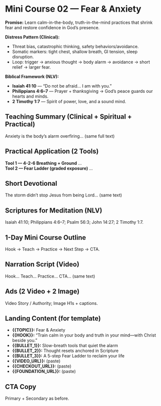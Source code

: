 # Mini Course 02 — Fear & Anxiety
**Promise:** Learn calm-in-the-body, truth-in-the-mind practices that shrink fear and restore confidence in God’s presence.

**Distress Pattern (Clinical):**
- Threat bias, catastrophic thinking, safety behaviors/avoidance.
- Somatic markers: tight chest, shallow breath, GI tension, sleep disruption.
- Loop: trigger → anxious thought → body alarm → avoidance → short relief → larger fear.

**Biblical Framework (NLV):**
- **Isaiah 41:10** — “Do not be afraid… I am with you.”
- **Philippians 4:6–7** — Prayer + thanksgiving → God’s peace guards our hearts and minds.
- **2 Timothy 1:7** — Spirit of power, love, and a sound mind.

## Teaching Summary (Clinical + Spiritual + Practical)
Anxiety is the body’s alarm overfiring… (same full text)

## Practical Application (2 Tools)
**Tool 1 — 4-2-6 Breathing + Ground** …  
**Tool 2 — Fear Ladder (graded exposure)** …

## Short Devotional
The storm didn’t stop Jesus from being Lord… (same text)

## Scriptures for Meditation (NLV)
Isaiah 41:10; Philippians 4:6–7; Psalm 56:3; John 14:27; 2 Timothy 1:7.

## 1-Day Mini Course Outline
Hook → Teach → Practice → Next Step → CTA.

## Narration Script (Video)
Hook… Teach… Practice… CTA… (same text)

## Ads (2 Video + 2 Image)
Video Story / Authority; Image H1s + captions.

## Landing Content (for template)
- **{{TOPIC}}:** Fear & Anxiety
- **{{HOOK}}:** “Train calm in your body and truth in your mind—with Christ beside you.”
- **{{BULLET_1}}:** Slow-breath tools that quiet the alarm
- **{{BULLET_2}}:** Thought resets anchored in Scripture
- **{{BULLET_3}}:** A 5-step Fear Ladder to reclaim your life
- **{{VIDEO_URL}}:** (paste)
- **{{CHECKOUT_URL}}:** (paste)
- **{{FOUNDATION_URL}}:** (paste)

## CTA Copy
Primary + Secondary as before.
